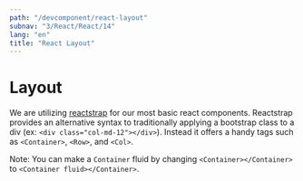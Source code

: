```yaml
---
path: "/devcomponent/react-layout"
subnav: "3/React/React/14"
lang: "en"
title: "React Layout"
---
```


# Layout
We are utilizing [reactstrap](https://reactstrap.github.io/) for our most basic react components. Reactstrap provides an alternative syntax to traditionally applying a bootstrap class to a div (ex: `<div class="col-md-12"></div>`). Instead it offers a handy tags such as `<Container>`, `<Row>`, and `<Col>`. 

Note: You can make a `Container` fluid by changing `<Container></Container>` to `<Container fluid></Container>`.
<reactlayout1 />